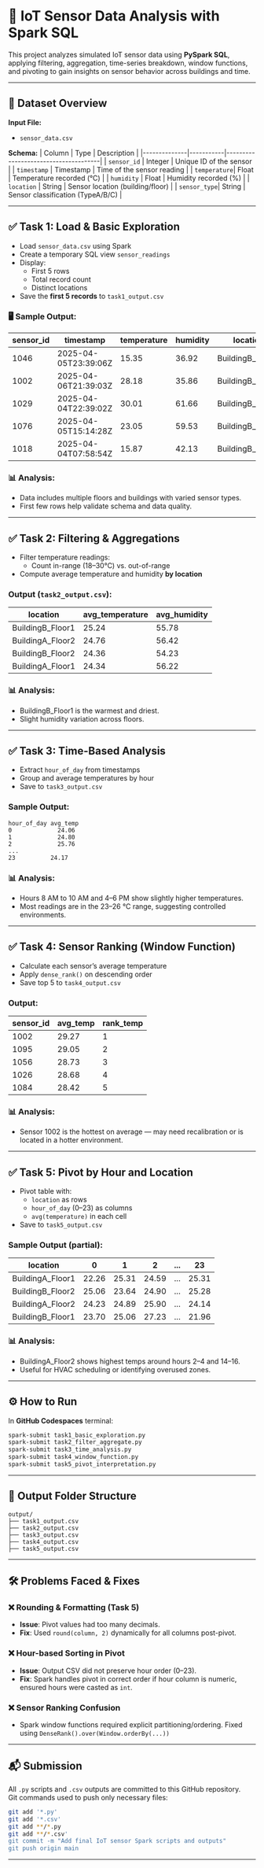 # 📡 IoT Sensor Data Analysis with Spark SQL

This project analyzes simulated IoT sensor data using **PySpark SQL**, applying filtering, aggregation, time-series breakdown, window functions, and pivoting to gain insights on sensor behavior across buildings and time.

---

## 📁 Dataset Overview

**Input File:**
- `sensor_data.csv`

**Schema:**
| Column       | Type      | Description                          |
|--------------|-----------|--------------------------------------|
| `sensor_id`  | Integer   | Unique ID of the sensor              |
| `timestamp`  | Timestamp | Time of the sensor reading           |
| `temperature`| Float     | Temperature recorded (°C)            |
| `humidity`   | Float     | Humidity recorded (%)                |
| `location`   | String    | Sensor location (building/floor)     |
| `sensor_type`| String    | Sensor classification (TypeA/B/C)    |

---

## ✅ Task 1: Load & Basic Exploration

- Load `sensor_data.csv` using Spark
- Create a temporary SQL view `sensor_readings`
- Display:
  - First 5 rows
  - Total record count
  - Distinct locations
- Save the **first 5 records** to `task1_output.csv`

### 🖥 Sample Output:

| sensor_id | timestamp           | temperature | humidity | location          | sensor_type |
|-----------|---------------------|-------------|----------|-------------------|-------------|
| 1046      | 2025-04-05T23:39:06Z| 15.35       | 36.92    | BuildingB_Floor1  | TypeB       |
| 1002      | 2025-04-06T21:39:03Z| 28.18       | 35.86    | BuildingB_Floor1  | TypeB       |
| 1029      | 2025-04-04T22:39:02Z| 30.01       | 61.66    | BuildingB_Floor1  | TypeB       |
| 1076      | 2025-04-05T15:14:28Z| 23.05       | 59.53    | BuildingB_Floor2  | TypeC       |
| 1018      | 2025-04-04T07:58:54Z| 15.87       | 42.13    | BuildingB_Floor1  | TypeC       |


### 📊 Analysis:
- Data includes multiple floors and buildings with varied sensor types.
- First few rows help validate schema and data quality.

---

## ✅ Task 2: Filtering & Aggregations

- Filter temperature readings:
  - Count in-range (18–30°C) vs. out-of-range
- Compute average temperature and humidity **by location**

### Output (`task2_output.csv`):

| location           | avg_temperature | avg_humidity |
|--------------------|-----------------|--------------|
| BuildingB_Floor1   | 25.24           | 55.78        |
| BuildingA_Floor2   | 24.76           | 56.42        |
| BuildingB_Floor2   | 24.36           | 54.23        |
| BuildingA_Floor1   | 24.34           | 56.22        |

### 📊 Analysis:
- BuildingB_Floor1 is the warmest and driest.
- Slight humidity variation across floors.

---

## ✅ Task 3: Time-Based Analysis

- Extract `hour_of_day` from timestamps
- Group and average temperatures by hour
- Save to `task3_output.csv`

### Sample Output:

```text
hour_of_day	avg_temp
0	          24.06
1	          24.80
2	          25.76
...
23	        24.17
```

### 📊 Analysis:
- Hours 8 AM to 10 AM and 4–6 PM show slightly higher temperatures.
- Most readings are in the 23–26 °C range, suggesting controlled environments.

---

## ✅ Task 4: Sensor Ranking (Window Function)

- Calculate each sensor’s average temperature
- Apply `dense_rank()` on descending order
- Save top 5 to `task4_output.csv`

### Output:

| sensor_id | avg_temp | rank_temp |
|-----------|----------|-----------|
| 1002      | 29.27    | 1         |
| 1095      | 29.05    | 2         |
| 1056      | 28.73    | 3         |
| 1026      | 28.68    | 4         |
| 1084      | 28.42    | 5         |

### 📊 Analysis:
- Sensor 1002 is the hottest on average — may need recalibration or is located in a hotter environment.

---

## ✅ Task 5: Pivot by Hour and Location

- Pivot table with:
  - `location` as rows
  - `hour_of_day` (0–23) as columns
  - `avg(temperature)` in each cell
- Save to `task5_output.csv`

### Sample Output (partial):

| location         | 0    | 1    | 2    | ... | 23   |
|------------------|------|------|------|-----|------|
| BuildingA_Floor1 | 22.26| 25.31| 24.59| ... | 25.31|
| BuildingB_Floor2 | 25.06| 23.64| 24.90| ... | 25.28|
| BuildingA_Floor2 | 24.23| 24.89| 25.90| ... | 24.14|
| BuildingB_Floor1 | 23.70| 25.06| 27.23| ... | 21.96|

### 📊 Analysis:
- BuildingA_Floor2 shows highest temps around hours 2–4 and 14–16.
- Useful for HVAC scheduling or identifying overused zones.

---

## ⚙️ How to Run

In **GitHub Codespaces** terminal:

```bash
spark-submit task1_basic_exploration.py
spark-submit task2_filter_aggregate.py
spark-submit task3_time_analysis.py
spark-submit task4_window_function.py
spark-submit task5_pivot_interpretation.py
```

---

## 📁 Output Folder Structure

```
output/
├── task1_output.csv
├── task2_output.csv
├── task3_output.csv
├── task4_output.csv
├── task5_output.csv
```

---

## 🛠️ Problems Faced & Fixes

### ❌ Rounding & Formatting (Task 5)
- **Issue**: Pivot values had too many decimals.
- **Fix**: Used `round(column, 2)` dynamically for all columns post-pivot.

### ❌ Hour-based Sorting in Pivot
- **Issue**: Output CSV did not preserve hour order (0–23).
- **Fix**: Spark handles pivot in correct order if hour column is numeric, ensured hours were casted as `int`.

### ❌ Sensor Ranking Confusion
- Spark window functions required explicit partitioning/ordering. Fixed using `DenseRank().over(Window.orderBy(...))`

---

## 📬 Submission

All `.py` scripts and `.csv` outputs are committed to this GitHub repository.  
Git commands used to push only necessary files:

```bash
git add '*.py'
git add '*.csv'
git add **/*.py
git add **/*.csv'
git commit -m "Add final IoT sensor Spark scripts and outputs"
git push origin main
```

---
